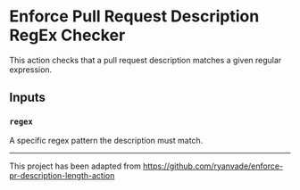 # Enforce Pull Request Description RegEx Checker

This action checks that a pull request description matches a given regular expression.

## Inputs

### `regex`

A specific regex pattern the description must match.

____

This project has been adapted from https://github.com/ryanvade/enforce-pr-description-length-action
